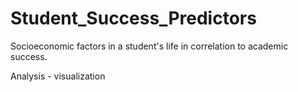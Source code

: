 # Student_Success_Predictors
Socioeconomic factors in a student's life in correlation to academic success.

 Analysis - visualization 